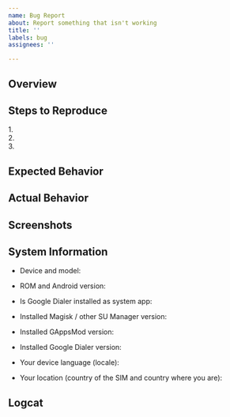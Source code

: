 ```yaml
---
name: Bug Report
about: Report something that isn't working
title: ''
labels: bug
assignees: ''

---
```


## Overview
[NOTE]: # ( Give a BRIEF summary about your problem )


## Steps to Reproduce
[NOTE]: # ( Provide a simple set of steps to reproduce this bug. )
1.  
2.  
3.  

## Expected Behavior
[NOTE]: # ( Tell us what you expected to happen )


## Actual Behavior
[NOTE]: # ( Tell us what actually happens )


## Screenshots
[NOTE]: # ( If applicable, add screenshots to help explain your problem. )


## System Information
- Device and model: 

- ROM and Android version: 

- Is Google Dialer installed as system app: 

- Installed Magisk / other SU Manager version: 

[NOTE]: # ( Paste below the output of the `adb shell "dumpsys package com.jacopomii.gappsmod | grep version"` command )
- Installed GAppsMod version:


[NOTE]: # ( Paste below the output of the `adb shell "dumpsys package com.google.android.dialer | grep version"` command )
- Installed Google Dialer version:


[NOTE]: # ( Paste below the output of the `adb shell "getprop | grep locale"` command )
- Your device language (locale):


[NOTE]: # ( Paste below the output of the `adb shell "getprop | grep iso-country"` command )
- Your location (country of the SIM and country where you are):


## Logcat
[NOTE]: # ( 
Launch the Dialer in Debug mode using the `adb shell "am start -D com.google.android.dialer"` command.
Open another terminal and use the `adb logcat > logs.txt` command to start capturing logs.
Perform the necessary steps to replicate the bug, then press CTRL+C to stop capturing logs.
Attach below the resulting logs.txt file.
)
